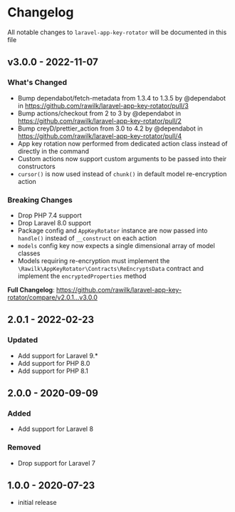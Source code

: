 # Changelog

All notable changes to `laravel-app-key-rotator` will be documented in this file

## v3.0.0 - 2022-11-07

### What's Changed

- Bump dependabot/fetch-metadata from 1.3.4 to 1.3.5 by @dependabot in https://github.com/rawilk/laravel-app-key-rotator/pull/3
- Bump actions/checkout from 2 to 3 by @dependabot in https://github.com/rawilk/laravel-app-key-rotator/pull/2
- Bump creyD/prettier_action from 3.0 to 4.2 by @dependabot in https://github.com/rawilk/laravel-app-key-rotator/pull/4
- App key rotation now performed from dedicated action class instead of directly in the command
- Custom actions now support custom arguments to be passed into their constructors
- `cursor()` is now used instead of `chunk()` in default model re-encryption action

### Breaking Changes

- Drop PHP 7.4 support
- Drop Laravel 8.0 support
- Package config and `AppKeyRotator` instance are now passed into `handle()` instead of `__construct` on each action
- `models` config key now expects a single dimensional array of model classes
- Models requiring re-encryption must implement the `\Rawilk\AppKeyRotator\Contracts\ReEncryptsData` contract and implement the `encryptedProperties` method

**Full Changelog**: https://github.com/rawilk/laravel-app-key-rotator/compare/v2.0.1...v3.0.0

## 2.0.1 - 2022-02-23

### Updated

- Add support for Laravel 9.*
- Add support for PHP 8.0
- Add support for PHP 8.1

## 2.0.0 - 2020-09-09

### Added

- Add support for Laravel 8

### Removed

- Drop support for Laravel 7

## 1.0.0 - 2020-07-23

- initial release
